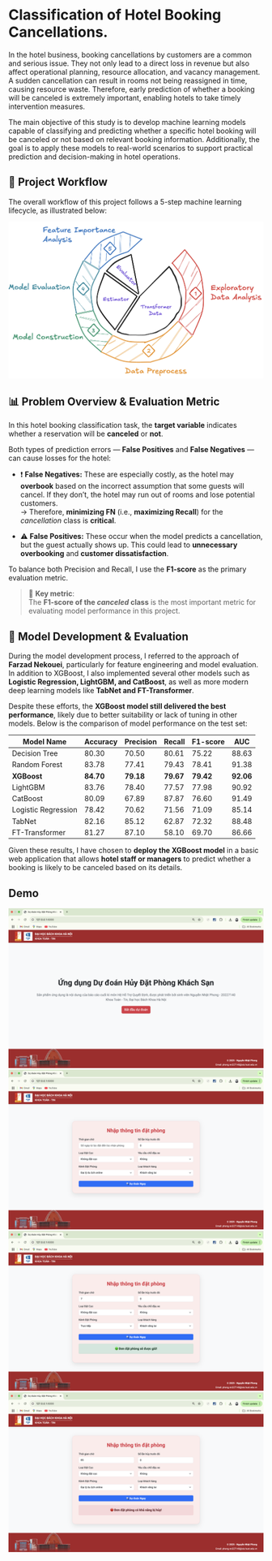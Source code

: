 # Classification of Hotel Booking Cancellations.

In the hotel business, booking cancellations by customers are a common and serious issue. They not only lead to a direct loss in revenue but also affect operational planning, resource allocation, and vacancy management. A sudden cancellation can result in rooms not being reassigned in time, causing resource waste. Therefore, early prediction of whether a booking will be canceled is extremely important, enabling hotels to take timely intervention measures.

The main objective of this study is to develop machine learning models capable of classifying and predicting whether a specific hotel booking will be canceled or not based on relevant booking information. Additionally, the goal is to apply these models to real-world scenarios to support practical prediction and decision-making in hotel operations.

## 🔄 Project Workflow

The overall workflow of this project follows a 5-step machine learning lifecycle, as illustrated below:

![Project Workflow](images/workflow.png)

## 📊 Problem Overview & Evaluation Metric

In this hotel booking classification task, the **target variable** indicates whether a reservation will be **canceled** or **not**.

Both types of prediction errors — **False Positives** and **False Negatives** — can cause losses for the hotel:

- ❗ **False Negatives:** These are especially costly, as the hotel may **overbook** based on the incorrect assumption that some guests will cancel. If they don’t, the hotel may run out of rooms and lose potential customers.  
  → Therefore, **minimizing FN** (i.e., **maximizing Recall**) for the *cancellation* class is **critical**.

- ⚠️ **False Positives:** These occur when the model predicts a cancellation, but the guest actually shows up. This could lead to **unnecessary overbooking** and **customer dissatisfaction**.

To balance both Precision and Recall, I use the **F1-score** as the primary evaluation metric.

> 🎯 **Key metric**:  
> The **F1-score of the *canceled* class** is the most important metric for evaluating model performance in this project.

## 🧪 Model Development & Evaluation

During the model development process, I referred to the approach of **Farzad Nekouei**, particularly for feature engineering and model evaluation. In addition to XGBoost, I also implemented several other models such as **Logistic Regression, LightGBM, and CatBoost**, as well as more modern deep learning models like **TabNet and FT-Transformer**.

Despite these efforts, the **XGBoost model still delivered the best performance**, likely due to better suitability or lack of tuning in other models. Below is the comparison of model performance on the test set:

| Model Name           | Accuracy | Precision | Recall | F1-score | AUC   |
|----------------------|----------|-----------|--------|----------|--------|
| Decision Tree        | 80.30    | 70.50     | 80.61  | 75.22    | 88.63  |
| Random Forest        | 83.78    | 77.41     | 79.43  | 78.41    | 91.38  |
| **XGBoost**          | **84.70**| **79.18** | **79.67** | **79.42** | **92.06** |
| LightGBM             | 83.76    | 78.40     | 77.57  | 77.98    | 90.92  |
| CatBoost             | 80.09    | 67.89     | 87.87  | 76.60    | 91.49  |
| Logistic Regression  | 78.42    | 70.62     | 71.56  | 71.09    | 85.14  |
| TabNet               | 82.16    | 85.12     | 62.87  | 72.32    | 88.48  |
| FT-Transformer       | 81.27    | 87.10     | 58.10  | 69.70    | 86.66  |

Given these results, I have chosen to **deploy the XGBoost model** in a basic web application that allows **hotel staff or managers** to predict whether a booking is likely to be canceled based on its details.

## Demo
![Project Workflow](images/welcome.png)
![Project Workflow](images/demo.png)
![Project Workflow](images/true.png)
![Project Workflow](images/false.png)
